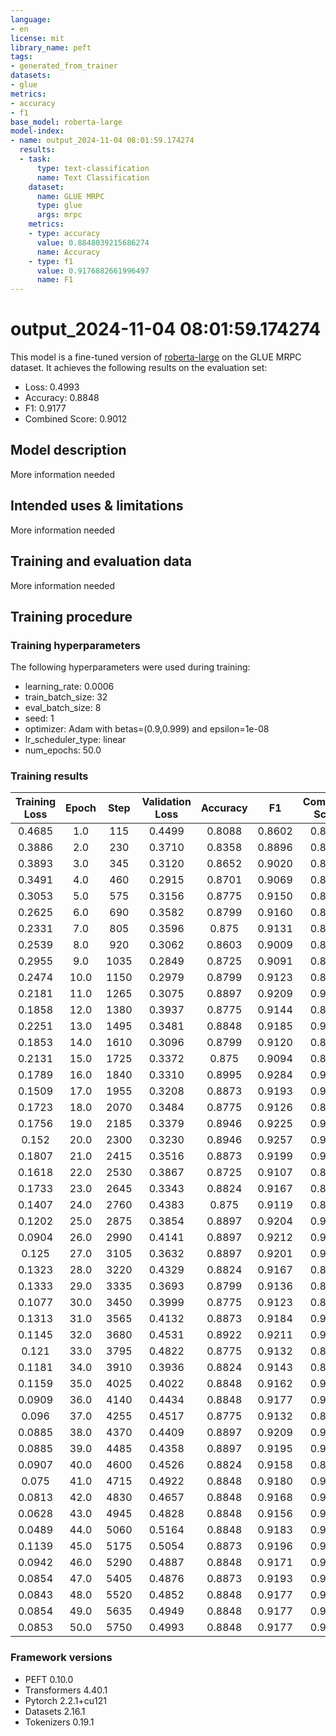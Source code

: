 ```yaml
---
language:
- en
license: mit
library_name: peft
tags:
- generated_from_trainer
datasets:
- glue
metrics:
- accuracy
- f1
base_model: roberta-large
model-index:
- name: output_2024-11-04 08:01:59.174274
  results:
  - task:
      type: text-classification
      name: Text Classification
    dataset:
      name: GLUE MRPC
      type: glue
      args: mrpc
    metrics:
    - type: accuracy
      value: 0.8848039215686274
      name: Accuracy
    - type: f1
      value: 0.9176882661996497
      name: F1
---
```


<!-- This model card has been generated automatically according to the information the Trainer had access to. You
should probably proofread and complete it, then remove this comment. -->

# output_2024-11-04 08:01:59.174274

This model is a fine-tuned version of [roberta-large](https://huggingface.co/roberta-large) on the GLUE MRPC dataset.
It achieves the following results on the evaluation set:
- Loss: 0.4993
- Accuracy: 0.8848
- F1: 0.9177
- Combined Score: 0.9012

## Model description

More information needed

## Intended uses & limitations

More information needed

## Training and evaluation data

More information needed

## Training procedure

### Training hyperparameters

The following hyperparameters were used during training:
- learning_rate: 0.0006
- train_batch_size: 32
- eval_batch_size: 8
- seed: 1
- optimizer: Adam with betas=(0.9,0.999) and epsilon=1e-08
- lr_scheduler_type: linear
- num_epochs: 50.0

### Training results

| Training Loss | Epoch | Step | Validation Loss | Accuracy | F1     | Combined Score |
|:-------------:|:-----:|:----:|:---------------:|:--------:|:------:|:--------------:|
| 0.4685        | 1.0   | 115  | 0.4499          | 0.8088   | 0.8602 | 0.8345         |
| 0.3886        | 2.0   | 230  | 0.3710          | 0.8358   | 0.8896 | 0.8627         |
| 0.3893        | 3.0   | 345  | 0.3120          | 0.8652   | 0.9020 | 0.8836         |
| 0.3491        | 4.0   | 460  | 0.2915          | 0.8701   | 0.9069 | 0.8885         |
| 0.3053        | 5.0   | 575  | 0.3156          | 0.8775   | 0.9150 | 0.8962         |
| 0.2625        | 6.0   | 690  | 0.3582          | 0.8799   | 0.9160 | 0.8979         |
| 0.2331        | 7.0   | 805  | 0.3596          | 0.875    | 0.9131 | 0.8941         |
| 0.2539        | 8.0   | 920  | 0.3062          | 0.8603   | 0.9009 | 0.8806         |
| 0.2955        | 9.0   | 1035 | 0.2849          | 0.8725   | 0.9091 | 0.8908         |
| 0.2474        | 10.0  | 1150 | 0.2979          | 0.8799   | 0.9123 | 0.8961         |
| 0.2181        | 11.0  | 1265 | 0.3075          | 0.8897   | 0.9209 | 0.9053         |
| 0.1858        | 12.0  | 1380 | 0.3937          | 0.8775   | 0.9144 | 0.8959         |
| 0.2251        | 13.0  | 1495 | 0.3481          | 0.8848   | 0.9185 | 0.9017         |
| 0.1853        | 14.0  | 1610 | 0.3096          | 0.8799   | 0.9120 | 0.8960         |
| 0.2131        | 15.0  | 1725 | 0.3372          | 0.875    | 0.9094 | 0.8922         |
| 0.1789        | 16.0  | 1840 | 0.3310          | 0.8995   | 0.9284 | 0.9140         |
| 0.1509        | 17.0  | 1955 | 0.3208          | 0.8873   | 0.9193 | 0.9033         |
| 0.1723        | 18.0  | 2070 | 0.3484          | 0.8775   | 0.9126 | 0.8950         |
| 0.1756        | 19.0  | 2185 | 0.3379          | 0.8946   | 0.9225 | 0.9086         |
| 0.152         | 20.0  | 2300 | 0.3230          | 0.8946   | 0.9257 | 0.9102         |
| 0.1807        | 21.0  | 2415 | 0.3516          | 0.8873   | 0.9199 | 0.9036         |
| 0.1618        | 22.0  | 2530 | 0.3867          | 0.8725   | 0.9107 | 0.8916         |
| 0.1733        | 23.0  | 2645 | 0.3343          | 0.8824   | 0.9167 | 0.8995         |
| 0.1407        | 24.0  | 2760 | 0.4383          | 0.875    | 0.9119 | 0.8935         |
| 0.1202        | 25.0  | 2875 | 0.3854          | 0.8897   | 0.9204 | 0.9050         |
| 0.0904        | 26.0  | 2990 | 0.4141          | 0.8897   | 0.9212 | 0.9054         |
| 0.125         | 27.0  | 3105 | 0.3632          | 0.8897   | 0.9201 | 0.9049         |
| 0.1323        | 28.0  | 3220 | 0.4329          | 0.8824   | 0.9167 | 0.8995         |
| 0.1333        | 29.0  | 3335 | 0.3693          | 0.8799   | 0.9136 | 0.8967         |
| 0.1077        | 30.0  | 3450 | 0.3999          | 0.8775   | 0.9123 | 0.8949         |
| 0.1313        | 31.0  | 3565 | 0.4132          | 0.8873   | 0.9184 | 0.9028         |
| 0.1145        | 32.0  | 3680 | 0.4531          | 0.8922   | 0.9211 | 0.9067         |
| 0.121         | 33.0  | 3795 | 0.4822          | 0.8775   | 0.9132 | 0.8953         |
| 0.1181        | 34.0  | 3910 | 0.3936          | 0.8824   | 0.9143 | 0.8983         |
| 0.1159        | 35.0  | 4025 | 0.4022          | 0.8848   | 0.9162 | 0.9005         |
| 0.0909        | 36.0  | 4140 | 0.4434          | 0.8848   | 0.9177 | 0.9012         |
| 0.096         | 37.0  | 4255 | 0.4517          | 0.8775   | 0.9132 | 0.8953         |
| 0.0885        | 38.0  | 4370 | 0.4409          | 0.8897   | 0.9209 | 0.9053         |
| 0.0885        | 39.0  | 4485 | 0.4358          | 0.8897   | 0.9195 | 0.9046         |
| 0.0907        | 40.0  | 4600 | 0.4526          | 0.8824   | 0.9158 | 0.8991         |
| 0.075         | 41.0  | 4715 | 0.4922          | 0.8848   | 0.9180 | 0.9014         |
| 0.0813        | 42.0  | 4830 | 0.4657          | 0.8848   | 0.9168 | 0.9008         |
| 0.0628        | 43.0  | 4945 | 0.4828          | 0.8848   | 0.9156 | 0.9002         |
| 0.0489        | 44.0  | 5060 | 0.5164          | 0.8848   | 0.9183 | 0.9015         |
| 0.1139        | 45.0  | 5175 | 0.5054          | 0.8873   | 0.9196 | 0.9034         |
| 0.0942        | 46.0  | 5290 | 0.4887          | 0.8848   | 0.9171 | 0.9010         |
| 0.0854        | 47.0  | 5405 | 0.4876          | 0.8873   | 0.9193 | 0.9033         |
| 0.0843        | 48.0  | 5520 | 0.4852          | 0.8848   | 0.9177 | 0.9012         |
| 0.0854        | 49.0  | 5635 | 0.4949          | 0.8848   | 0.9177 | 0.9012         |
| 0.0853        | 50.0  | 5750 | 0.4993          | 0.8848   | 0.9177 | 0.9012         |


### Framework versions

- PEFT 0.10.0
- Transformers 4.40.1
- Pytorch 2.2.1+cu121
- Datasets 2.16.1
- Tokenizers 0.19.1